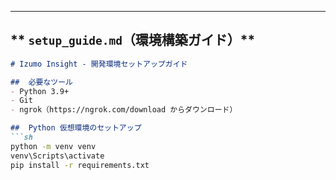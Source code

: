 
---

## ** `setup_guide.md`（環境構築ガイド）**
```markdown
# Izumo Insight - 開発環境セットアップガイド

##  必要なツール
- Python 3.9+
- Git
- ngrok（https://ngrok.com/download からダウンロード）

##  Python 仮想環境のセットアップ
```sh
python -m venv venv
venv\Scripts\activate
pip install -r requirements.txt
